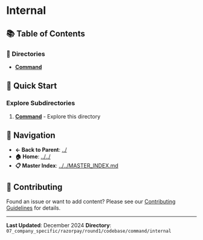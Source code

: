 # Internal

## 📚 Table of Contents

### 📁 Directories

- **[Command](command/)**

## 🚀 Quick Start

### Explore Subdirectories
1. **[Command](command/)** - Explore this directory

## 🔗 Navigation

- **← Back to Parent**: [../](../)
- **🏠 Home**: [../../](../..)
- **📋 Master Index**: [../../MASTER_INDEX.md](../../../../../../..MASTER_INDEX.md)

## 🤝 Contributing

Found an issue or want to add content? Please see our [Contributing Guidelines](../../../../../../CONTRIBUTING.md) for details.

---

**Last Updated**: December 2024
**Directory**: `07_company_specific/razorpay/round1/codebase/command/internal`
